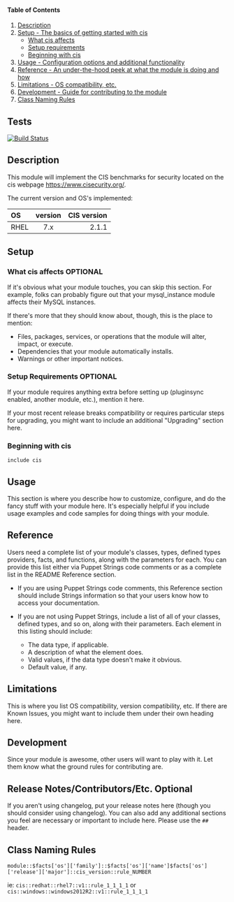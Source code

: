#### Table of Contents

1. [Description](#description)
2. [Setup - The basics of getting started with cis](#setup)
    * [What cis affects](#what-cis-affects)
    * [Setup requirements](#setup-requirements)
    * [Beginning with cis](#beginning-with-cis)
3. [Usage - Configuration options and additional functionality](#usage)
4. [Reference - An under-the-hood peek at what the module is doing and how](#reference)
5. [Limitations - OS compatibility, etc.](#limitations)
6. [Development - Guide for contributing to the module](#development)
7. [Class Naming Rules](#ClassNamingRules)

## Tests

[![Build Status](https://travis-ci.org/onzyone/cis.svg?branch=master)](https://travis-ci.org/onzyone/cis)

## Description

This module will implement the CIS benchmarks for security located on the cis webpage https://www.cisecurity.org/.

The current version and OS's implemented:

| OS     | version   | CIS version  |
| :----- | :------:  | -----------: |
| RHEL   | 7.x       | 2.1.1        |

## Setup

### What cis affects **OPTIONAL**

If it's obvious what your module touches, you can skip this section. For example, folks can probably figure out that your mysql_instance module affects their MySQL instances.

If there's more that they should know about, though, this is the place to mention:

* Files, packages, services, or operations that the module will alter, impact, or execute.
* Dependencies that your module automatically installs.
* Warnings or other important notices.

### Setup Requirements **OPTIONAL**

If your module requires anything extra before setting up (pluginsync enabled, another module, etc.), mention it here. 
  
If your most recent release breaks compatibility or requires particular steps for upgrading, you might want to include an additional "Upgrading" section here.

### Beginning with cis  

`include cis`

## Usage

This section is where you describe how to customize, configure, and do the fancy stuff with your module here. It's especially helpful if you include usage examples and code samples for doing things with your module.

## Reference

Users need a complete list of your module's classes, types, defined types providers, facts, and functions, along with the parameters for each. You can provide this list either via Puppet Strings code comments or as a complete list in the README Reference section.

* If you are using Puppet Strings code comments, this Reference section should include Strings information so that your users know how to access your documentation.

* If you are not using Puppet Strings, include a list of all of your classes, defined types, and so on, along with their parameters. Each element in this listing should include:

  * The data type, if applicable.
  * A description of what the element does.
  * Valid values, if the data type doesn't make it obvious.
  * Default value, if any.

## Limitations

This is where you list OS compatibility, version compatibility, etc. If there are Known Issues, you might want to include them under their own heading here.

## Development

Since your module is awesome, other users will want to play with it. Let them know what the ground rules for contributing are.

## Release Notes/Contributors/Etc. **Optional**

If you aren't using changelog, put your release notes here (though you should consider using changelog). You can also add any additional sections you feel are necessary or important to include here. Please use the `## ` header. 


## Class Naming Rules

`module::$facts['os']['family']::$facts['os']['name']$facts['os']['release']['major']::cis_version::rule_NUMBER`

ie: `cis::redhat::rhel7::v1::rule_1_1_1_1` or `cis::windows::windows2012R2::v1::rule_1_1_1_1`